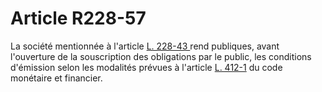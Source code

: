 # Article R228-57

<p>La société mentionnée à l'article <a href='/affichCodeArticle.do?cidTexte=LEGITEXT000005634379&idArticle=LEGIARTI000006228163&dateTexte=&categorieLien=cid'>L. 228-43 </a>rend publiques, avant l'ouverture de la souscription des obligations par le public, les conditions d'émission selon les modalités prévues à l'article <a href='/code-monetaire-et-financier/partie-legislative/livre-iv-les-marches/titre-ier-lappel-public-a-lepargne/chapitre-ii-conditions-de-lappel-public-a-lepargne/section-1-obligations-generales-de-publicite/l412-1.md'>L. 412-1</a> du code monétaire et financier.</p>